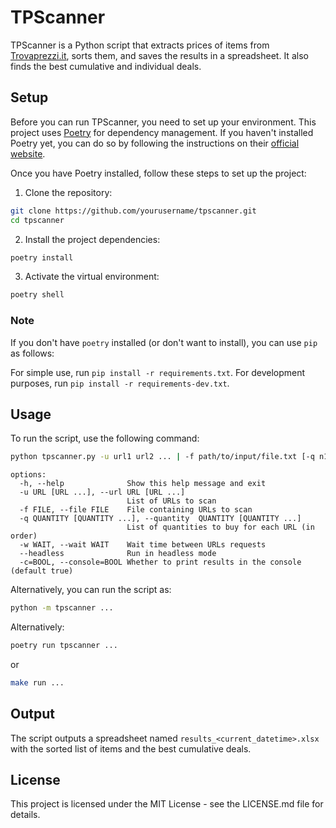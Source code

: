 # TPScanner

TPScanner is a Python script that extracts prices of items from [Trovaprezzi.it](https://www.trovaprezzi.it/), sorts them, and saves the results in a spreadsheet. It also finds the best cumulative and individual deals.

## Setup

Before you can run TPScanner, you need to set up your environment. This project uses [Poetry](https://python-poetry.org/) for dependency management. If you haven't installed Poetry yet, you can do so by following the instructions on their [official website](https://python-poetry.org/docs/#installation).

Once you have Poetry installed, follow these steps to set up the project:

1. Clone the repository:

```bash
git clone https://github.com/yourusername/tpscanner.git
cd tpscanner
```

2. Install the project dependencies:
```bash
poetry install
```

3. Activate the virtual environment:
```bash
poetry shell
```
### Note

If you don't have `poetry` installed (or don't want to install), you can use `pip` as follows:

For simple use, run `pip install -r requirements.txt`. For development purposes, run `pip install -r requirements-dev.txt`.


## Usage

To run the script, use the following command:

```bash
python tpscanner.py -u url1 url2 ... | -f path/to/input/file.txt [-q n1 n2 ...] [-w n] [--headless] [--console=true|false]
```
```
options:
  -h, --help              Show this help message and exit
  -u URL [URL ...], --url URL [URL ...]
                          List of URLs to scan
  -f FILE, --file FILE    File containing URLs to scan
  -q QUANTITY [QUANTITY ...], --quantity  QUANTITY [QUANTITY ...]
                          List of quantities to buy for each URL (in order)
  -w WAIT, --wait WAIT    Wait time between URLs requests
  --headless              Run in headless mode
  -c=BOOL, --console=BOOL Whether to print results in the console (default true)
```

Alternatively, you can run the script as:

```bash
python -m tpscanner ...
```

Alternatively:
```bash
poetry run tpscanner ...
```

or 

```bash
make run ...
```

## Output

The script outputs a spreadsheet named `results_<current_datetime>.xlsx` with the sorted list of items and the best cumulative deals.


## License

This project is licensed under the MIT License - see the LICENSE.md file for details.
